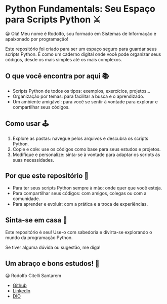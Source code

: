 # Python Fundamentals: Seu Espaço para Scripts Python ⚔

😀 Olá! Meu nome é Rodolfo, sou formado em Sistemas de Informação e apaixonado por programação!
 
Este repositório foi criado para ser um espaço seguro para guardar seus scripts Python. 
É como um caderno digital onde você pode organizar seus códigos, desde os mais 
simples até os mais complexos.

## O que você encontra por aqui 📚

* Scripts Python de todos os tipos: exemplos, exercícios, projetos...
* Organização por temas: para facilitar a busca e o aprendizado.
* Um ambiente amigável: para você se sentir à vontade para explorar e 
compartilhar seus códigos.

## Como usar 🕹

1. Explore as pastas: navegue pelos arquivos e descubra os scripts Python.
2. Copie e cole: use os códigos como base para seus estudos e projetos.
3. Modifique e personalize: sinta-se à vontade para adaptar os scripts às 
suas necessidades.

## Por que este repositório 📎

* Para ter seus scripts Python sempre à mão: onde quer que você esteja.
* Para compartilhar seus códigos: com amigos, colegas ou com a comunidade.
* Para aprender e evoluir: com a prática e a troca de experiências.

## Sinta-se em casa 🏡

Este repositório é seu! Use-o com sabedoria e divirta-se explorando o mundo 
da programação Python.

Se tiver alguma dúvida ou sugestão, me diga!

## Um abraço e bons estudos! 🚀

😀 Rodolfo Citelli Santarem
* [Github](https://github.com/rodolfocitelli)
* [Linkedin](www.linkedin.com/in/rodolfo-citelli-santarem)
* [DIO](https://www.dio.me/users/rodolfocitelli)
